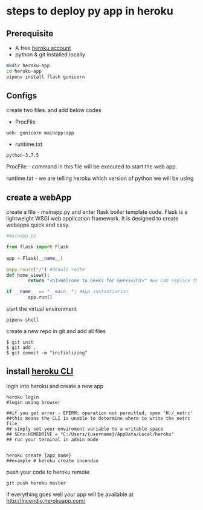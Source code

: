 # steps to deploy py app in heroku

## Prerequisite

* A free [heroku account](https://signup.heroku.com/signup/dc) 
* python & git installed locally

```bash
mkdir heroku-app
cd heroku-app
pipenv install flask gunicorn
```

## Configs
create two files. and add below codes
* ProcFile
```
web: gunicorn mainapp:app
```
* runtime.txt 
```
python-3.7.5
```

ProcFile - command in this file will be executed to start the web app. 

runtime.txt - we are telling heroku which version of python we will be using

## create a webApp

create a file - mainapp.py and enter flask boiler template code.
Flask is a lightweight WSGI web application framework. It is designed to create webapps quick and easy.


```python
#mainapp.py

from flask import Flask 
  
app = Flask(__name__) 
  
@app.route("/") #deault route
def home_view(): 
        return "<h1>Welcome to Geeks for Geeks</h1>" #we can replace this return statement with html templates

if __name__ == "__main__": #App instantiation
        app.run() 
```

start the virtual environment

```
pipenv shell 
```

create a new repo in git and add all files

```
$ git init 
$ git add .
$ git commit -m "initializing"
```

## install [heroku CLI](https://cli-assets.heroku.com/heroku-x64.exe)

login into heroku and create a new app
```
heroku login
#login using browser 

##if you get error - EPERM: operation not permitted, open 'H:/_netrc'
##this means the CLI is unable to determine where to write the netrc file
## simply set your enviroment variable to a writable space
## $Env:HOMEDRIVE = "C:/Users/{username}/AppData/Local/heroku"
## run your terminal in admin mode


heroku create {app_name}
##example # heroku create incendio
```

push your code to heroku remote

```
git push heroku master
```

if everything goes well your app will be available at http://incendio.herokuapp.com/

